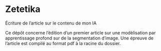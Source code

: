 # Zetetika
Écriture de l’article sur le contenu de mon IA

Ce dépôt concerne l’édition d’un premier article sur une modèlisation par apprentissage profond sur de la segmentation d’image. Une épreuve de l’article est compilé au format pdf à la racine du dossier.
